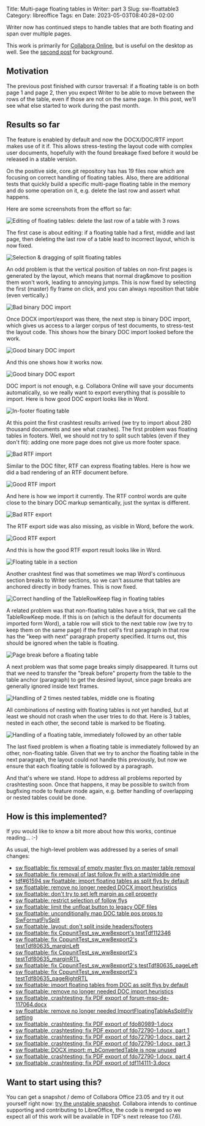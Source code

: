 Title: Multi-page floating tables in Writer: part 3
Slug: sw-floattable3
Category: libreoffice
Tags: en
Date: 2023-05-03T08:40:28+02:00

Writer now has continued steps to handle tables that are both floating and span over multiple pages.

This work is primarily for [Collabora Online](https://www.collaboraoffice.com/), but is useful on
the desktop as well. See the [second post]({filename}/2023/sw-floattable2.md) for background.

## Motivation

The previous post finished with cursor traversal: if a floating table is on both page 1 and page 2,
then you expect Writer to be able to move between the rows of the table, even if those are not on
the same page. In this post, we'll see what else started to work during the past month.

## Results so far

The feature is enabled by default and now the DOCX/DOC/RTF import makes use of it if. This allows
stress-testing the layout code with complex user documents, hopefully with the found breakage fixed
before it would be released in a stable version.

On the positive side, core.git repository has has 19 files now which are focusing on correct
handling of floating tables.  Also, there are additional tests that quickly build a specific
multi-page floating table in the memory and do some operation on it, e.g. delete the last row and
assert what happens.

Here are some screenshots from the effort so far:

![Editing of floating tables: delete the last row of a table with 3 rows](https://share.vmiklos.hu/blog/sw-floattable3/2023-04-03-floattable-edit-3rd-row-delete-good.png)

The first case is about editing: if a floating table had a first, middle and last page, then
deleting the last row of a table lead to incorrect layout, which is now fixed.

![Selection & dragging of split floating tables](https://share.vmiklos.hu/blog/sw-floattable3/2023-04-04-floattable-follow-select-good.png)

An odd problem is that the vertical position of tables on non-first pages is generated by the
layout, which means that normal drag&move to position them won't work, leading to annoying jumps.
This is now fixed by selecting the first (master) fly frame on click, and you can always reposition
that table (even vertically.)

![Bad binary DOC import](https://share.vmiklos.hu/blog/sw-floattable3/2023-04-12-floattable-ww8-bad.png)

Once DOCX import/export was there, the next step is binary DOC import, which gives us access to a
larger corpus of test documents, to stress-test the layout code. This shows how the binary DOC
import looked before the work.

![Good binary DOC import](https://share.vmiklos.hu/blog/sw-floattable3/2023-04-13-floattable-ww8-good.png)

And this one shows how it works now.

![Good binary DOC export](https://share.vmiklos.hu/blog/sw-floattable3/2023-04-14-floattable-ww8-export-good.png)

DOC import is not enough, e.g. Collabora Online will save your documents automatically, so we
really want to export everything that is possible to import. Here is how good DOC export looks like
in Word.

![In-footer floating table](https://share.vmiklos.hu/blog/sw-floattable3/2023-04-17-floattable-in-footer.png)

At this point the first crashtest results arrived (we try to import about 280 thousand documents
and see what crashes). The first problem was floating tables in footers. Well, we should not try to
split such tables (even if they don't fit): adding one more page does not give us more footer space.

![Bad RTF import](https://share.vmiklos.hu/blog/sw-floattable3/2023-04-18-floattable-rtf-bad.png)

Similar to the DOC filter, RTF can express floating tables. Here is how we did a bad rendering of an
RTF document before.

![Good RTF import](https://share.vmiklos.hu/blog/sw-floattable3/2023-04-19-floattable-rtf-good.png)

And here is how we import it currently. The RTF control words are quite close to the binary DOC
markup semantically, just the syntax is different.

![Bad RTF export](https://share.vmiklos.hu/blog/sw-floattable3/2023-04-20-floattable-rtf-export-bad.png)

The RTF export side was also missing, as visible in Word, before the work.

![Good RTF export](https://share.vmiklos.hu/blog/sw-floattable3/2023-04-21-floattable-rtf-export-good.png)

And this is how the good RTF export result looks like in Word.

![Floating table in a section](https://share.vmiklos.hu/blog/sw-floattable3/2023-04-24-floattable-in-section.png)

Another crashtest find was that sometimes we map Word's continuous section breaks to Writer
sections, so we can't assume that tables are anchored directly in body frames. This is now fixed.

![Correct handling of the TableRowKeep flag in floating tables](https://share.vmiklos.hu/blog/sw-floattable3/2023-04-25-floattable-table-row-keep.png)

A related problem was that non-floating tables have a trick, that we call the TableRowKeep mode. If
this is on (which is the default for documents imported form Word), a table row will stick to the
next table row (we try to keep them on the same page) if the first cell's first paragraph in that
row has the "keep with next" paragraph property specified. It turns out, this should be ignored when
the table is floating.

![Page break before a floating table](https://share.vmiklos.hu/blog/sw-floattable3/2023-04-26-floattable-break-before.png)

A next problem was that some page breaks simply disappeared. It turns out that we need to transfer
the "break before" property from the table to the table anchor (paragraph) to get the desired
layout, since page breaks are generally ignored inside text frames.

![Handling of 2 times nested tables, middle one is floating](https://share.vmiklos.hu/blog/sw-floattable3/2023-04-27-floattable-nested-nocrash.png)

All combinations of nesting with floating tables is not yet handled, but at least we should not
crash when the user tries to do that. Here is 3 tables, nested in each other, the second table is
marked to be floating.

![Handling of a floating table, immediately followed by an other table](https://share.vmiklos.hu/blog/sw-floattable3/2023-04-28-floattable-then-table.png)

The last fixed problem is when a floating table is immediately followed by an other, non-floating
table. Given that we try to anchor the floating table in the next paragraph, the layout could not
handle this previously, but now we ensure that each floating table is followed by a paragraph.

And that's where we stand. Hope to address all problems reported by crashtesting soon. Once that
happens, it may be possible to switch from bugfixing mode to feature mode again, e.g. better
handling of overlapping or nested tables could be done.

## How is this implemented?

If you would like to know a bit more about how this works, continue reading... :-)

As usual, the high-level problem was addressed by a series of small changes:

- [sw floattable: fix removal of empty master flys on master table removal](https://git.libreoffice.org/core/commit/1006fd848ba7c67927472e53df7f3b6f682fadfb)
- [sw floattable: fix removal of last follow fly with a start/middle one](https://git.libreoffice.org/core/commit/96df0ad0da6e8972a828721dac6b4ba7c69eba85)
- [tdf#61594 sw floattable: import floating tables as split flys by default](https://git.libreoffice.org/core/commit/ce3308a926f036b87515b8cd97d2b197063dc77a)
- [sw floattable: remove no longer needed DOCX import heuristics](https://git.libreoffice.org/core/commit/c50bf5a5daaae3d40f89ea0784a75a8a571c208d)
- [sw floattable: don't try to set left margin as cell property](https://git.libreoffice.org/core/commit/8f9523b3ef464731afed61a253c958644fca6335)
- [sw floattable: restrict selection of follow flys](https://git.libreoffice.org/core/commit/17367a67cd39109006060176b04bc2b174a17e48)
- [sw floattable: limit the unfloat button to legacy ODF files](https://git.libreoffice.org/core/commit/ab639ae344704cd22318938cfeafbe954abcd2c0)
- [sw floattable: unconditionally map DOC table pos props to SwFormatFlySplit](https://git.libreoffice.org/core/commit/69fe424e426957545a30e1b912c933e1e7693100)
- [sw floattable, layout: don't split inside headers/footers](https://git.libreoffice.org/core/commit/16b59cee44c7f728b2fe6d7b624c494f649ee79f)
- [sw floattable: fix CppunitTest\_sw\_ww8export's testTdf112346](https://git.libreoffice.org/core/commit/2424fa9c601003a9778bbc3a9cf0f55d33ead6f1)
- [sw floattable: fix CppunitTest\_sw\_ww8export2's testTdf80635\_marginLeft](https://git.libreoffice.org/core/commit/1ee5ae0eec2d1c673af6b8f18a2c36b4d1e7fb70)
- [sw floattable: fix CppunitTest\_sw\_ww8export2's testTdf80635\_marginRTL](https://git.libreoffice.org/core/commit/eb65f881da9c63636bc07eca735fd2bc01854fd6)
- [sw floattable: fix CppunitTest\_sw\_ww8export2's testTdf80635\_pageLeft](https://git.libreoffice.org/core/commit/115a4eb944f6a49def1ba8e826c3258389aeab10)
- [sw floattable: fix CppunitTest\_sw\_ww8export2's testTdf80635\_pageRightRTL](https://git.libreoffice.org/core/commit/cfa463cc5446e72a06db5a457bf4d50d4173f31e)
- [sw floattable: import floating tables from DOC as split flys by default](https://git.libreoffice.org/core/commit/61be351ac83acec75788d2f79a9038486163160f)
- [sw floattable: remove no longer needed DOC import heuristics](https://git.libreoffice.org/core/commit/6e8a89b762d625adc10227402de506c7a632e073)
- [sw floattable, crashtesting: fix PDF export of forum-mso-de-117064.docx](https://git.libreoffice.org/core/commit/a1c5f77d3ee7c9907c8247aa0e896e07fe9427b6)
- [sw floattable: remove no longer needed ImportFloatingTableAsSplitFly setting](https://git.libreoffice.org/core/commit/5c59d6f51f837639f1f0f24e154814136bbdfda9)
- [sw floattable, crashtesting: fix PDF export of fdo80989-1.docx](https://git.libreoffice.org/core/commit/e0017ad2a5b008111b716c0814c5a0c5b0f1e05b)
- [sw floattable, crashtesting: fix PDF export of fdo72790-1.docx, part 1](https://git.libreoffice.org/core/commit/3c2e4d454aaabcd61593e670a90638a185046539)
- [sw floattable, crashtesting: fix PDF export of fdo72790-1.docx, part 2](https://git.libreoffice.org/core/commit/9c23f533d6749e94971f04e18f1537472cac6b86)
- [sw floattable, crashtesting: fix PDF export of fdo72790-1.docx, part 3](https://git.libreoffice.org/core/commit/73bada774ef37efd5a4498ccc083b1358314557d)
- [sw floattable: DOCX import: m\_bConvertedTable is now unused](https://git.libreoffice.org/core/commit/400d970f27078a93eab97ead8a6934a32272f549)
- [sw floattable, crashtesting: fix PDF export of fdo72790-1.docx, part 4](https://git.libreoffice.org/core/commit/4b6b9411e4ac912817dd804782ad2054bc0d1660)
- [sw floattable, crashtesting: fix PDF export of tdf114111-3.docx](https://git.libreoffice.org/core/commit/1795d5183d5371a24e8dcb15f8671c78b2c94665)

## Want to start using this?

You can get a snapshot / demo of Collabora Office 23.05 and try it out yourself right now: [try the
unstable snapshot](https://www.collaboraoffice.com/collabora-office-latest-snapshot/).  Collabora
intends to continue supporting and contributing to LibreOffice, the code is merged so we expect all
of this work will be available in TDF's next release too (7.6).
